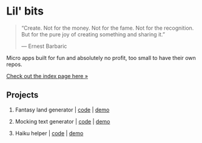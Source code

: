 # Lil' bits

> “Create. Not for the money. Not for the fame. Not for the recognition. But for the pure joy of creating something and sharing it.”
>
> ― Ernest Barbaric

Micro apps built for fun and absolutely no profit, too small to have their own repos.

[Check out the index page here »](https://arturmroz.github.io/little-bits/)

## Projects

1. Fantasy land generator |
   [code](https://github.com/ArturMroz/little-bits/tree/master/fantasy-lands) |
   [demo](https://arturmroz.github.io/little-bits/fantasy-lands/)

2. Mocking text generator |
   [code](https://github.com/ArturMroz/little-bits/tree/master/mocking-text) |
   [demo](https://arturmroz.github.io/little-bits/mocking-text/)

3. Haiku helper |
   [code](https://github.com/ArturMroz/little-bits/tree/master/haiku-buddy) |
   [demo](https://arturmroz.github.io/little-bits/haiku-buddy)
